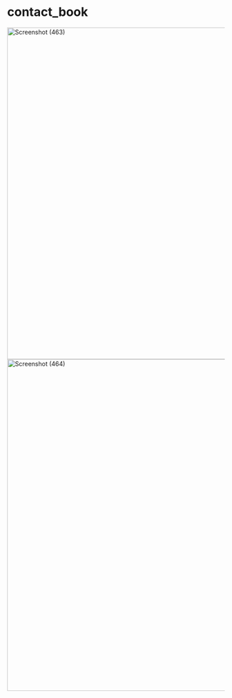 # contact_book
<img width="1366" height="768" alt="Screenshot (463)" src="https://github.com/user-attachments/assets/b5d3e09c-0f32-4885-a979-a71627745c15" />

<img width="1366" height="768" alt="Screenshot (464)" src="https://github.com/user-attachments/assets/637dd06a-d868-4488-862a-18f5f6a03716" />
